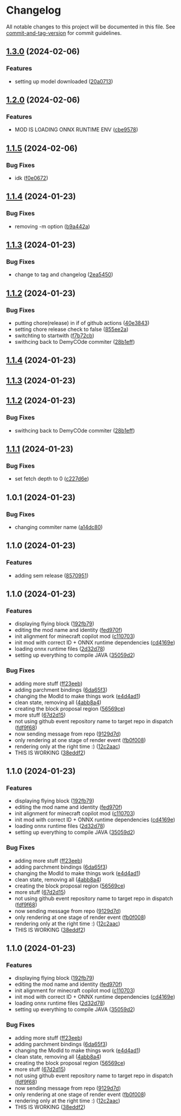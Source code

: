 # Changelog

All notable changes to this project will be documented in this file. See [commit-and-tag-version](https://github.com/absolute-version/commit-and-tag-version) for commit guidelines.

## [1.3.0](https://github.com/DemyCode/minecraft-copilot-mod/compare/v1.2.0...v1.3.0) (2024-02-06)


### Features

* setting up model downloaded ([20a0713](https://github.com/DemyCode/minecraft-copilot-mod/commit/20a0713880d94106de45bc39f190ffe151ca16cf))

## [1.2.0](https://github.com/DemyCode/minecraft-copilot-mod/compare/v1.1.5...v1.2.0) (2024-02-06)


### Features

* MOD IS LOADING ONNX RUNTIME ENV ([cbe9578](https://github.com/DemyCode/minecraft-copilot-mod/commit/cbe957840c1926c2e357454eab6b2bcf08170775))

## [1.1.5](https://github.com/DemyCode/minecraft-copilot-mod/compare/v1.1.4...v1.1.5) (2024-02-06)


### Bug Fixes

* idk ([f0e0672](https://github.com/DemyCode/minecraft-copilot-mod/commit/f0e067225e426b3fe26458e023d7f7dcc810e858))

## [1.1.4](https://github.com/DemyCode/minecraft-copilot-mod/compare/v1.1.3...v1.1.4) (2024-01-23)


### Bug Fixes

* removing -m option ([b9a442a](https://github.com/DemyCode/minecraft-copilot-mod/commit/b9a442a27f07c0067529265b628debedcdb575df))

## [1.1.3](https://github.com/DemyCode/minecraft-copilot-mod/compare/v1.1.2...v1.1.3) (2024-01-23)


### Bug Fixes

* change to tag and changelog ([2ea5450](https://github.com/DemyCode/minecraft-copilot-mod/commit/2ea54508d83e514114ce36290022ddb013a19a3c))

## [1.1.2](https://github.com/DemyCode/minecraft-copilot-mod/compare/v1.1.1...v1.1.2) (2024-01-23)


### Bug Fixes

* putting chore(release) in if of github actions ([40e3843](https://github.com/DemyCode/minecraft-copilot-mod/commit/40e38432945896ff0d35b234dd2d514ad5609b97))
* setting chore release check to false ([855ee2a](https://github.com/DemyCode/minecraft-copilot-mod/commit/855ee2aa65c5e898ccd00b063d75b6d72994f296))
* switchting to startwith ([f7b72cb](https://github.com/DemyCode/minecraft-copilot-mod/commit/f7b72cb930204604dad9eb616bfd5c7b1caf4d84))
* swithcing back to DemyCOde commiter ([28b1eff](https://github.com/DemyCode/minecraft-copilot-mod/commit/28b1eff73f3fa45031665cc356b81e15561d73d5))

## [1.1.4](https://github.com-demycode/DemyCode/minecraft-copilot-mod/compare/v1.1.3...v1.1.4) (2024-01-23)

## [1.1.3](https://github.com-demycode/DemyCode/minecraft-copilot-mod/compare/v1.1.2...v1.1.3) (2024-01-23)

## [1.1.2](https://github.com-demycode/DemyCode/minecraft-copilot-mod/compare/v1.1.1...v1.1.2) (2024-01-23)


### Bug Fixes

* swithcing back to DemyCOde commiter ([28b1eff](https://github.com-demycode/DemyCode/minecraft-copilot-mod/commit/28b1eff73f3fa45031665cc356b81e15561d73d5))

## [1.1.1](https://github.com/DemyCode/minecraft-copilot-mod/compare/v1.0.1...v1.1.1) (2024-01-23)


### Bug Fixes

* set fetch depth to 0 ([c227d6e](https://github.com/DemyCode/minecraft-copilot-mod/commit/c227d6e3120bd1c98c44e0bcedbbcc5579192628))

## 1.0.1 (2024-01-23)


### Bug Fixes

* changing commiter name ([a14dc80](https://github.com/DemyCode/minecraft-copilot-mod/commit/a14dc800c1d6103ba0a672c69b95e5a89cdfb945))

## 1.1.0 (2024-01-23)


### Features

* adding sem release ([8570951](https://github.com/DemyCode/minecraft-copilot-mod/commit/85709513b2c83a604134d578fe165ae5264e255c))

## 1.1.0 (2024-01-23)


### Features

* displaying flying block ([192fb79](https://github.com-demycode/DemyCode/minecraft-copilot-mod/commit/192fb79b6828235097e77180b5fc0393873b3e4b))
* editing the mod name and identity ([fed970f](https://github.com-demycode/DemyCode/minecraft-copilot-mod/commit/fed970f88cd7fced02e650f55fa2773b81e7380c))
* init alignment for minecraft copilot mod ([c110703](https://github.com-demycode/DemyCode/minecraft-copilot-mod/commit/c110703e5627507c9eae84b09162f322017dd804))
* init mod with correct ID + ONNX runtime dependencies ([cd4169e](https://github.com-demycode/DemyCode/minecraft-copilot-mod/commit/cd4169efd894a9818ca482f0798d7610210ecd6a))
* loading onnx runtime files ([2d32d78](https://github.com-demycode/DemyCode/minecraft-copilot-mod/commit/2d32d78eacc8fc4dca00f03c4746e5c72fc1d0a6))
* setting up everything to compile JAVA ([35059d2](https://github.com-demycode/DemyCode/minecraft-copilot-mod/commit/35059d2f964df9b44cf3f27928765235756a07e8))


### Bug Fixes

* adding more stuff ([ff23eeb](https://github.com-demycode/DemyCode/minecraft-copilot-mod/commit/ff23eebeef15b73c1a01c0ef037360552314f5c4))
* adding parchment bindings ([6da65f3](https://github.com-demycode/DemyCode/minecraft-copilot-mod/commit/6da65f38b8c9a39c1c1f48c16db047ed26c5c9f9))
* changing the ModId to make things work ([e4d4ad1](https://github.com-demycode/DemyCode/minecraft-copilot-mod/commit/e4d4ad1c9debcc35bac6fe00e56e42a08430de7c))
* clean state, removing all ([4abb8a4](https://github.com-demycode/DemyCode/minecraft-copilot-mod/commit/4abb8a4eebd266c04a1c9fe42c7cedbd06e31149))
* creating the block proposal region ([56569ce](https://github.com-demycode/DemyCode/minecraft-copilot-mod/commit/56569ce8c84bdf87eac780eec1187ffbefcacb57))
* more stuff ([67d2d15](https://github.com-demycode/DemyCode/minecraft-copilot-mod/commit/67d2d15d409bfef741c1cf42353a88a08016e23a))
* not using github event repository name to target repo in dispatch ([fdf9f68](https://github.com-demycode/DemyCode/minecraft-copilot-mod/commit/fdf9f687029f5f8efa5c1e202a7627c09f07e28b))
* now sending message from repo ([9129d7d](https://github.com-demycode/DemyCode/minecraft-copilot-mod/commit/9129d7d089536601f3832b608f19ecb7ba5720e4))
* only rendering at one stage of render event ([fb0f008](https://github.com-demycode/DemyCode/minecraft-copilot-mod/commit/fb0f008d74beab8d7f594082fb9b4ff47026a08b))
* rendering only at the right time :) ([12c2aac](https://github.com-demycode/DemyCode/minecraft-copilot-mod/commit/12c2aac5841ce2cd6dc3c330421fce7fa78026e4))
* THIS IS WORKING ([38eddf2](https://github.com-demycode/DemyCode/minecraft-copilot-mod/commit/38eddf23be3fc9f7672ab7264d6f31f69df69d45))

## 1.1.0 (2024-01-23)


### Features

* displaying flying block ([192fb79](https://github.com-demycode/DemyCode/minecraft-copilot-mod/commit/192fb79b6828235097e77180b5fc0393873b3e4b))
* editing the mod name and identity ([fed970f](https://github.com-demycode/DemyCode/minecraft-copilot-mod/commit/fed970f88cd7fced02e650f55fa2773b81e7380c))
* init alignment for minecraft copilot mod ([c110703](https://github.com-demycode/DemyCode/minecraft-copilot-mod/commit/c110703e5627507c9eae84b09162f322017dd804))
* init mod with correct ID + ONNX runtime dependencies ([cd4169e](https://github.com-demycode/DemyCode/minecraft-copilot-mod/commit/cd4169efd894a9818ca482f0798d7610210ecd6a))
* loading onnx runtime files ([2d32d78](https://github.com-demycode/DemyCode/minecraft-copilot-mod/commit/2d32d78eacc8fc4dca00f03c4746e5c72fc1d0a6))
* setting up everything to compile JAVA ([35059d2](https://github.com-demycode/DemyCode/minecraft-copilot-mod/commit/35059d2f964df9b44cf3f27928765235756a07e8))


### Bug Fixes

* adding more stuff ([ff23eeb](https://github.com-demycode/DemyCode/minecraft-copilot-mod/commit/ff23eebeef15b73c1a01c0ef037360552314f5c4))
* adding parchment bindings ([6da65f3](https://github.com-demycode/DemyCode/minecraft-copilot-mod/commit/6da65f38b8c9a39c1c1f48c16db047ed26c5c9f9))
* changing the ModId to make things work ([e4d4ad1](https://github.com-demycode/DemyCode/minecraft-copilot-mod/commit/e4d4ad1c9debcc35bac6fe00e56e42a08430de7c))
* clean state, removing all ([4abb8a4](https://github.com-demycode/DemyCode/minecraft-copilot-mod/commit/4abb8a4eebd266c04a1c9fe42c7cedbd06e31149))
* creating the block proposal region ([56569ce](https://github.com-demycode/DemyCode/minecraft-copilot-mod/commit/56569ce8c84bdf87eac780eec1187ffbefcacb57))
* more stuff ([67d2d15](https://github.com-demycode/DemyCode/minecraft-copilot-mod/commit/67d2d15d409bfef741c1cf42353a88a08016e23a))
* not using github event repository name to target repo in dispatch ([fdf9f68](https://github.com-demycode/DemyCode/minecraft-copilot-mod/commit/fdf9f687029f5f8efa5c1e202a7627c09f07e28b))
* now sending message from repo ([9129d7d](https://github.com-demycode/DemyCode/minecraft-copilot-mod/commit/9129d7d089536601f3832b608f19ecb7ba5720e4))
* only rendering at one stage of render event ([fb0f008](https://github.com-demycode/DemyCode/minecraft-copilot-mod/commit/fb0f008d74beab8d7f594082fb9b4ff47026a08b))
* rendering only at the right time :) ([12c2aac](https://github.com-demycode/DemyCode/minecraft-copilot-mod/commit/12c2aac5841ce2cd6dc3c330421fce7fa78026e4))
* THIS IS WORKING ([38eddf2](https://github.com-demycode/DemyCode/minecraft-copilot-mod/commit/38eddf23be3fc9f7672ab7264d6f31f69df69d45))

## 1.1.0 (2024-01-23)


### Features

* displaying flying block ([192fb79](https://github.com-demycode/DemyCode/minecraft-copilot-mod/commit/192fb79b6828235097e77180b5fc0393873b3e4b))
* editing the mod name and identity ([fed970f](https://github.com-demycode/DemyCode/minecraft-copilot-mod/commit/fed970f88cd7fced02e650f55fa2773b81e7380c))
* init alignment for minecraft copilot mod ([c110703](https://github.com-demycode/DemyCode/minecraft-copilot-mod/commit/c110703e5627507c9eae84b09162f322017dd804))
* init mod with correct ID + ONNX runtime dependencies ([cd4169e](https://github.com-demycode/DemyCode/minecraft-copilot-mod/commit/cd4169efd894a9818ca482f0798d7610210ecd6a))
* loading onnx runtime files ([2d32d78](https://github.com-demycode/DemyCode/minecraft-copilot-mod/commit/2d32d78eacc8fc4dca00f03c4746e5c72fc1d0a6))
* setting up everything to compile JAVA ([35059d2](https://github.com-demycode/DemyCode/minecraft-copilot-mod/commit/35059d2f964df9b44cf3f27928765235756a07e8))


### Bug Fixes

* adding more stuff ([ff23eeb](https://github.com-demycode/DemyCode/minecraft-copilot-mod/commit/ff23eebeef15b73c1a01c0ef037360552314f5c4))
* adding parchment bindings ([6da65f3](https://github.com-demycode/DemyCode/minecraft-copilot-mod/commit/6da65f38b8c9a39c1c1f48c16db047ed26c5c9f9))
* changing the ModId to make things work ([e4d4ad1](https://github.com-demycode/DemyCode/minecraft-copilot-mod/commit/e4d4ad1c9debcc35bac6fe00e56e42a08430de7c))
* clean state, removing all ([4abb8a4](https://github.com-demycode/DemyCode/minecraft-copilot-mod/commit/4abb8a4eebd266c04a1c9fe42c7cedbd06e31149))
* creating the block proposal region ([56569ce](https://github.com-demycode/DemyCode/minecraft-copilot-mod/commit/56569ce8c84bdf87eac780eec1187ffbefcacb57))
* more stuff ([67d2d15](https://github.com-demycode/DemyCode/minecraft-copilot-mod/commit/67d2d15d409bfef741c1cf42353a88a08016e23a))
* not using github event repository name to target repo in dispatch ([fdf9f68](https://github.com-demycode/DemyCode/minecraft-copilot-mod/commit/fdf9f687029f5f8efa5c1e202a7627c09f07e28b))
* now sending message from repo ([9129d7d](https://github.com-demycode/DemyCode/minecraft-copilot-mod/commit/9129d7d089536601f3832b608f19ecb7ba5720e4))
* only rendering at one stage of render event ([fb0f008](https://github.com-demycode/DemyCode/minecraft-copilot-mod/commit/fb0f008d74beab8d7f594082fb9b4ff47026a08b))
* rendering only at the right time :) ([12c2aac](https://github.com-demycode/DemyCode/minecraft-copilot-mod/commit/12c2aac5841ce2cd6dc3c330421fce7fa78026e4))
* THIS IS WORKING ([38eddf2](https://github.com-demycode/DemyCode/minecraft-copilot-mod/commit/38eddf23be3fc9f7672ab7264d6f31f69df69d45))
